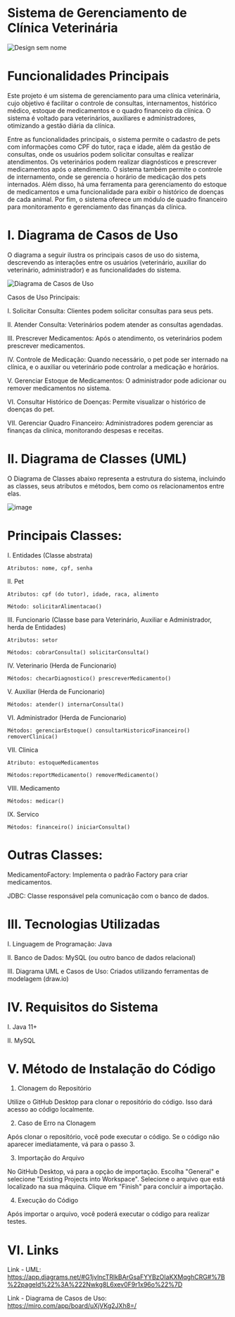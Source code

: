 # Sistema de Gerenciamento de Clínica Veterinária
![Design sem nome](https://github.com/user-attachments/assets/9a47f6dc-c898-47d3-bafc-8b8125252681)


# Funcionalidades Principais
Este projeto é um sistema de gerenciamento para uma clínica veterinária, cujo objetivo é facilitar o controle de consultas, internamentos, histórico médico, estoque de medicamentos e o quadro financeiro da clínica. O sistema é voltado para veterinários, auxiliares e administradores, otimizando a gestão diária da clínica.

Entre as funcionalidades principais, o sistema permite o cadastro de pets com informações como CPF do tutor, raça e idade, além da gestão de consultas, onde os usuários podem solicitar consultas e realizar atendimentos. Os veterinários podem realizar diagnósticos e prescrever medicamentos após o atendimento. O sistema também permite o controle de internamento, onde se gerencia o horário de medicação dos pets internados. Além disso, há uma ferramenta para gerenciamento do estoque de medicamentos e uma funcionalidade para exibir o histórico de doenças de cada animal. Por fim, o sistema oferece um módulo de quadro financeiro para monitoramento e gerenciamento das finanças da clínica.

# I. Diagrama de Casos de Uso
O diagrama a seguir ilustra os principais casos de uso do sistema, descrevendo as interações entre os usuários (veterinário, auxiliar do veterinário, administrador) e as funcionalidades do sistema.

![Diagrama de Casos de Uso](https://github.com/user-attachments/assets/2b2da7db-3c9e-44fa-8ecd-11b10aff7324)

Casos de Uso Principais:

I. Solicitar Consulta: Clientes podem solicitar consultas para seus pets.

II. Atender Consulta: Veterinários podem atender as consultas agendadas.

III. Prescrever Medicamentos: Após o atendimento, os veterinários podem prescrever medicamentos.

IV. Controle de Medicação: Quando necessário, o pet pode ser internado na clínica, e o auxiliar ou veterinário pode controlar a medicação e horários.

V. Gerenciar Estoque de Medicamentos: O administrador pode adicionar ou remover medicamentos no sistema.

VI. Consultar Histórico de Doenças: Permite visualizar o histórico de doenças do pet.

VII. Gerenciar Quadro Financeiro: Administradores podem gerenciar as finanças da clínica, monitorando despesas e receitas.

# II. Diagrama de Classes (UML)
O Diagrama de Classes abaixo representa a estrutura do sistema, incluindo as classes, seus atributos e métodos, bem como os relacionamentos entre elas.

![image](https://github.com/user-attachments/assets/66307b2c-b155-47bb-99a9-99e3280cec1b)


# Principais Classes:
I. Entidades (Classe abstrata)

    Atributos: nome, cpf, senha

II. Pet

    Atributos: cpf (do tutor), idade, raca, alimento

    Método: solicitarAlimentacao()

III. Funcionario (Classe base para Veterinário, Auxiliar e Administrador, herda de Entidades)

    Atributos: setor

    Métodos: cobrarConsulta() solicitarConsulta()

IV. Veterinario (Herda de Funcionario)

    Métodos: checarDiagnostico() prescreverMedicamento()

V. Auxiliar (Herda de Funcionario)

    Métodos: atender() internarConsulta()


VI. Administrador (Herda de Funcionario)

    Métodos: gerenciarEstoque() consultarHistoricoFinanceiro() removerClinica()

VII. Clinica

    Atributo: estoqueMedicamentos

    Métodos:reportMedicamento() removerMedicamento()

VIII. Medicamento

    Métodos: medicar()


IX. Servico

    Métodos: financeiro() iniciarConsulta()

# Outras Classes:

MedicamentoFactory: Implementa o padrão Factory para criar medicamentos.

JDBC: Classe responsável pela comunicação com o banco de dados.

# III. Tecnologias Utilizadas
I. Linguagem de Programação: Java

II. Banco de Dados: MySQL (ou outro banco de dados relacional)

III. Diagrama UML e Casos de Uso: Criados utilizando ferramentas de modelagem (draw.io)

# IV. Requisitos do Sistema
I. Java 11+

II. MySQL

# V. Método de Instalação do Código
1. Clonagem do Repositório
   
Utilize o GitHub Desktop para clonar o repositório do código. Isso dará acesso ao código localmente.

2. Caso de Erro na Clonagem
   
Após clonar o repositório, você pode executar o código. Se o código não aparecer imediatamente, vá para o passo 3.

3. Importação do Arquivo
   
No GitHub Desktop, vá para a opção de importação. Escolha "General" e selecione "Existing Projects into Workspace". Selecione o arquivo que está localizado na sua máquina. Clique em "Finish" para concluir a importação.

4. Execução do Código
   
Após importar o arquivo, você poderá executar o código para realizar testes.

# VI. Links
Link - UML:
https://app.diagrams.net/#G1jvlncTRlkBArGsaFYYBzOIaKXMqghCRG#%7B%22pageId%22%3A%222Nwkg8L6xev0F9r1x96o%22%7D

Link - Diagrama de Casos de Uso:
https://miro.com/app/board/uXjVKg2JXh8=/


